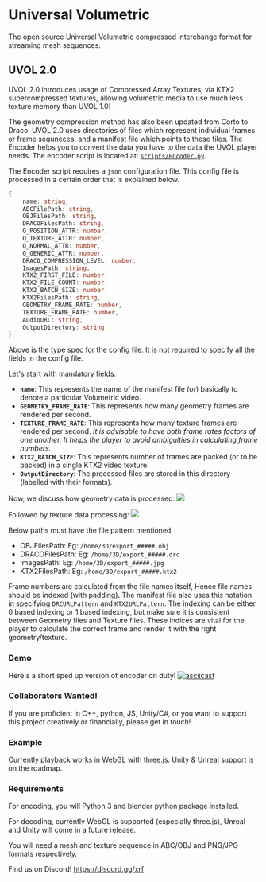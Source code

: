 # Universal Volumetric

The open source Universal Volumetric compressed interchange format for streaming mesh sequences.

## UVOL 2.0

UVOL 2.0 introduces usage of Compressed Array Textures, via KTX2 supercompressed textures, allowing volumetric media to use much less texture memory than UVOL 1.0!

The geometry compression method has also been updated from Corto to Draco. UVOL 2.0 uses directories of files which represent individual frames or frame sequneces, and a manifest file which points to these files. The Encoder helps you to convert the data you have to the data the UVOL player needs. The encoder script is located at: [`scripts/Encoder.py`](scripts/Encoder.py).

The Encoder script requires a `json` configuration file. This config file is processed in a certain order that is explained below.

```ts
{
    name: string,
    ABCFilePath: string,
    OBJFilesPath: string,
    DRACOFilesPath: string,
    Q_POSITION_ATTR: number,
    Q_TEXTURE_ATTR: number,
    Q_NORMAL_ATTR: number,
    Q_GENERIC_ATTR: number,
    DRACO_COMPRESSION_LEVEL: number,
    ImagesPath: string,
    KTX2_FIRST_FILE: number,
    KTX2_FILE_COUNT: number,
    KTX2_BATCH_SIZE: number,
    KTX2FilesPath: string,
    GEOMETRY_FRAME_RATE: number,
    TEXTURE_FRAME_RATE: number,
    AudioURL: string,
    OutputDirectory: string
}
```

Above is the type spec for the config file. It is not required to specify all the fields in the config file.

Let's start with mandatory fields.

- **`name`**: This represents the name of the manifest file (or) basically to denote a particular Volumetric video.
- **`GEOMETRY_FRAME_RATE`**: This represents how many geometry frames are rendered per second.
- **`TEXTURE_FRAME_RATE`**: This represents how many texture frames are rendered per second. _It is advisable to have both frame rates factors of one another. It helps the player to avoid ambiguities in calculating frame numbers._
- **`KTX2_BATCH_SIZE`**: This represents number of frames are packed (or to be packed) in a single KTX2 video texture.
- **`OutputDirectory`**: The processed files are stored in this directory (labelled with their formats).

Now, we discuss how geometry data is processed: ![](https://i.imgur.com/HC0xuOO.png)

Followed by texture data processing: ![](https://i.imgur.com/xQs4uQR.png)

Below paths must have the file pattern mentioned.

- OBJFilesPath: Eg: `/home/3D/export_#####.obj`
- DRACOFilesPath: Eg: `/home/3D/export_#####.drc`
- ImagesPath: Eg: `/home/3D/export_#####.jpg`
- KTX2FilesPath: Eg: `/home/3D/export_#####.ktx2`

Frame numbers are calculated from the file names itself, Hence file names should be indexed (with padding). The manifest file also uses this notation in specifying `DRCURLPattern` and `KTX2URLPattern`. The indexing can be either 0 based indexing or 1 based indexing, but make sure it is consistent between Geometry files and Texture files. These indices are vital for the player to calculate the correct frame and render it with the right geometry/texture.

### Demo

Here's a short sped up version of encoder on duty! [![asciicast](https://asciinema.org/a/593720.png)](https://asciinema.org/a/593720)

### Collaborators Wanted!

If you are proficient in C++, python, JS, Unity/C#, or you want to support this project creatively or financially, please get in touch!

### Example

Currently playback works in WebGL with three.js. Unity & Unreal support is on the roadmap.

### Requirements

For encoding, you will Python 3 and blender python package installed.

For decoding, currently WebGL is supported (especially three.js), Unreal and Unity will come in a future release.

You will need a mesh and texture sequence in ABC/OBJ and PNG/JPG formats respectively.

Find us on Discord! https://discord.gg/xrf
